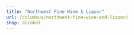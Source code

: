 ```yaml
---
title: "Northwest Fine Wine & Liquor"
url: /columbus/northwest-fine-wine-and-liquor/
shop: alcohol
---
```

